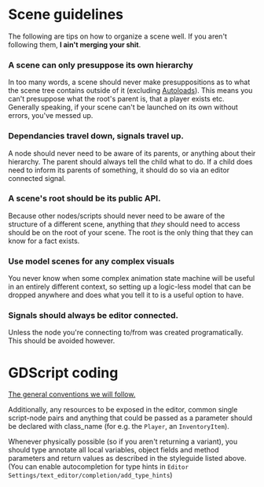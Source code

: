# Scene guidelines
The following are tips on how to organize a scene well. If you aren't following them, **I ain't merging your shit**.

### A scene can only presuppose its own hierarchy
In too many words, a scene should never make presuppositions as to what the scene tree contains outside of it (excluding [Autoloads](https://docs.godotengine.org/en/stable/tutorials/scripting/singletons_autoload.html)). This means you can't presuppose what the root's parent is, that a player exists etc. Generally speaking, if your scene can't be launched on its own without errors, you've messed up.

### Dependancies travel down, signals travel up.
A node should never need to be aware of its parents, or anything about their hierarchy. The parent should always tell the child what to do.
If a child does need to inform its parents of something, it should do so via an editor connected signal.

### A scene's root should be its public API.
Because other nodes/scripts should never need to be aware of the structure of a different scene, anything that *they* should need to access should be on the root of your scene. The root is the only thing that they can know for a fact exists.

### Use model scenes for any complex visuals
You never know when some complex animation state machine will be useful in an entirely different context, so setting up a logic-less model that can be dropped anywhere and does what you tell it to is a useful option to have.

### Signals should always be editor connected.
Unless the node you're connecting to/from was created programatically. This should be avoided however.


# GDScript coding
[The general conventions we will follow.](https://docs.godotengine.org/en/stable/tutorials/scripting/gdscript/gdscript_styleguide.html)

Additionally, any resources to be exposed in the editor, common single script-node pairs and anything that could be
passed as a parameter should be declared with class_name (for e.g. the `Player`, an `InventoryItem`).

Whenever physically possible (so if you aren't returning a variant), you should type annotate all local variables, object fields and method parameters and return values as described in the styleguide listed above. (You can enable autocompletion for type hints in `Editor Settings/text_editor/completion/add_type_hints`)
